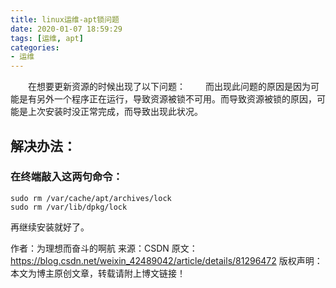 ```yaml
---
title: linux运维-apt锁问题
date: 2020-01-07 18:59:29
tags: [运维, apt]
categories: 
- 运维
---
```

　　在想要更新资源的时候出现了以下问题：
　　而出现此问题的原因是因为可能是有另外一个程序正在运行，导致资源被锁不可用。而导致资源被锁的原因，可能是上次安装时没正常完成，而导致出现此状况。
## 解决办法：
### 在终端敲入这两句命令：
```
sudo rm /var/cache/apt/archives/lock
sudo rm /var/lib/dpkg/lock
```

再继续安装就好了。

作者：为理想而奋斗的啊航 
来源：CSDN 
原文：https://blog.csdn.net/weixin_42489042/article/details/81296472 
版权声明：本文为博主原创文章，转载请附上博文链接！
